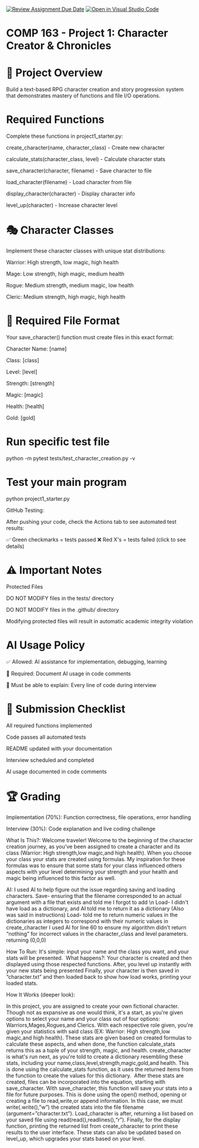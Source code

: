 [![Review Assignment Due Date](https://classroom.github.com/assets/deadline-readme-button-22041afd0340ce965d47ae6ef1cefeee28c7c493a6346c4f15d667ab976d596c.svg)](https://classroom.github.com/a/JTXl4WMa)
[![Open in Visual Studio Code](https://classroom.github.com/assets/open-in-vscode-2e0aaae1b6195c2367325f4f02e2d04e9abb55f0b24a779b69b11b9e10269abc.svg)](https://classroom.github.com/online_ide?assignment_repo_id=21274966&assignment_repo_type=AssignmentRepo)
# COMP 163 - Project 1: Character Creator & Chronicles
# 🎯 Project Overview

Build a text-based RPG character creation and story progression system that demonstrates mastery of functions and file I/O operations.

# Required Functions 
Complete these functions in project1_starter.py:

create_character(name, character_class) - Create new character

calculate_stats(character_class, level) - Calculate character stats

save_character(character, filename) - Save character to file

load_character(filename) - Load character from file

display_character(character) - Display character info

level_up(character) - Increase character level

# 🎭 Character Classes
Implement these character classes with unique stat distributions:


Warrior: High strength, low magic, high health

Mage: Low strength, high magic, medium health

Rogue: Medium strength, medium magic, low health

Cleric: Medium strength, high magic, high health

# 📁 Required File Format
Your save_character() function must create files in this exact format:

Character Name: [name]

Class: [class]

Level: [level]

Strength: [strength]

Magic: [magic]

Health: [health]

Gold: [gold]


# Run specific test file
python -m pytest tests/test_character_creation.py -v

# Test your main program
python project1_starter.py

GitHub Testing:

After pushing your code, check the Actions tab to see automated test results:

✅ Green checkmarks = tests passed
❌ Red X's = tests failed (click to see details)

# ⚠️ Important Notes
Protected Files

DO NOT MODIFY files in the tests/ directory

DO NOT MODIFY files in the .github/ directory

Modifying protected files will result in automatic academic integrity violation

# AI Usage Policy

✅ Allowed: AI assistance for implementation, debugging, learning

📝 Required: Document AI usage in code comments

🎯 Must be able to explain: Every line of code during interview

# 📝 Submission Checklist

 All required functions implemented
 
 Code passes all automated tests
 
 README updated with your documentation
 
 Interview scheduled and completed
 
 AI usage documented in code comments

# 🏆 Grading

Implementation (70%): Function correctness, file operations, error handling

Interview (30%): Code explanation and live coding challenge


What Is This?:
Welcome traveler! Welcome to the beginning of the character creation journey, as you've been assigned to create a character and its class (Warrior: High strength,low magic,and high health).
When you choose your class your stats are created using formulas. My inspiration for these formulas was to ensure that some stats for your class influenced others aspects with your level determining your strength and your health and magic being influenced to this factor as well. 

AI:
I used AI to help figure out the issue regarding saving and loading characters.
Save- ensuring that the filename corresponded to an actual argument with a file that exists and told me I forgot to add \n
Load- I didn't have load as a dictionary, and AI told me to return it as a dictionary (Also was said in instructions)
Load- told me to return numeric values in the dictionaries as integers to correspond with their numeric values in create_character
I used AI for line 60 to ensure my algorithm didn't return “nothing” for incorrect values in the character_class and level parameters. returning (0,0,0)

How To Run:
	It's simple: input your name and the class you want, and your stats will be presented.
​
What happens?:
Your character is created and then displayed using those respected functions.
After, you level up instantly with your new stats being presented
Finally, your character is then saved in “character.txt” and then loaded back to show how load works, printing your loaded stats.



How It Works (deeper look):

In this project, you are assigned to create your own fictional character. Though not as expansive as one would think, it's a start, as you're given options to select your name and your class out of four options: Warriors,Mages,Rogues,and Clerics. With each respective role given, you're given your statistics with said class (EX: Warrior: High strength,low magic,and high health). These stats are given based on created formulas to calculate these aspects, and when done, the function calculate_stats returns this as a tuple of your strength, magic, and health. create_character is what's run next, as you're told to create a dictionary resembling these stats, including your name,class,level,strength,magic,gold,and health. This is done using the calculate_stats function, as it uses the returned items from the function to create the values for this dictionary.
​
After these stats are created, files can be incorporated into the equation, starting with save_character. With save_character, this function will save your stats into a file for future purposes. This is done using the open() method, opening or creating a file to read,write,or append information. In this case, we must write(.write(),”w”) the created stats into the file filename (argument=”character.txt”). Load_character is after, returning a list based on your saved file using read(read(),readlines(),“r”).
​
Finally, for the display function, printing the returned list from create_character to print these results to the user interface. These stats can also be updated based on level_up, which upgrades your stats based on your level.
